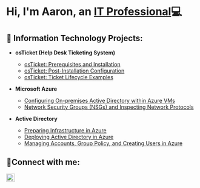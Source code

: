<h1>Hi, I'm Aaron, an <a href="https://linkedin.com/in/aaron-roberson-67215a68/">IT Professional</a>💻</h1>

<h2>📝 Information Technology Projects:</h2>

- <b>osTicket (Help Desk Ticketing System)</b>
  - [osTicket: Prerequisites and Installation](https://github.com/aaronsethroberson/osticket-prereqs)
  - [osTicket: Post-Installation Configuration](https://github.com/aaronsethroberson/post-install-config)
  - [osTicket: Ticket Lifecycle Examples](https://github.com/aaronsethroberson/ticket-lifecycle)
    
- <b>Microsoft Azure</b>
  - [Configuring On-premises Active Directory within Azure VMs](https://github.com/aaronsethroberson/configure-ad)
  - [Network Security Groups (NSGs) and Inspecting Network Protocols](https://github.com/aaronsethroberson/azure-network-protocols)
    
- <b>Active Directory</b>
  - [Preparing Infrastructure in Azure](https://github.com/aaronsethroberson/pre-infrastructure)
  - [Deploying Active Directory in Azure](https://github.com/aaronsethroberson/deploy-active-directory)
  - [Managing Accounts, Group Policy, and Creating Users in Azure](https://github.com/aaronsethroberson/manage-accounts)

<h2>🤳Connect with me:</h2>

[<img align="left" alt="Josh | LinkedIn" width="22px" src="https://cdn.jsdelivr.net/npm/simple-icons@v3/icons/linkedin.svg" />][linkedin]

[linkedin]: https://linkedin.com/in/aaron-roberson-67215a68/
